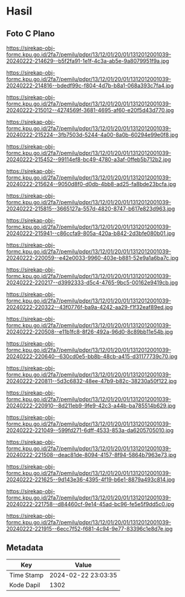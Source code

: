 # Hasil

## Foto C Plano

https://sirekap-obj-formc.kpu.go.id/2fa7/pemilu/pdpr/13/12/01/20/01/1312012001039-20240222-214629--b5f2fa91-1e1f-4c3a-ab5e-9a8079951f9a.jpg

https://sirekap-obj-formc.kpu.go.id/2fa7/pemilu/pdpr/13/12/01/20/01/1312012001039-20240222-214816--bdedf99c-f804-4d7b-b8a1-068a393c7fa4.jpg

https://sirekap-obj-formc.kpu.go.id/2fa7/pemilu/pdpr/13/12/01/20/01/1312012001039-20240222-215012--4274569f-3681-4695-af60-e20f5d43d770.jpg

https://sirekap-obj-formc.kpu.go.id/2fa7/pemilu/pdpr/13/12/01/20/01/1312012001039-20240222-215224--3fb7503d-5244-4a00-8a0b-60294e99e0f8.jpg

https://sirekap-obj-formc.kpu.go.id/2fa7/pemilu/pdpr/13/12/01/20/01/1312012001039-20240222-215452--99114ef8-bc49-4780-a3af-0ffeb5b712b2.jpg

https://sirekap-obj-formc.kpu.go.id/2fa7/pemilu/pdpr/13/12/01/20/01/1312012001039-20240222-215624--9050d8f0-d0db-4bb8-ad25-fa8bde23bcfa.jpg

https://sirekap-obj-formc.kpu.go.id/2fa7/pemilu/pdpr/13/12/01/20/01/1312012001039-20240222-215815--3665127a-557d-4820-8747-b617e823d963.jpg

https://sirekap-obj-formc.kpu.go.id/2fa7/pemilu/pdpr/13/12/01/20/01/1312012001039-20240222-215941--c86ccfa9-805a-420a-b842-2d3bfe080b01.jpg

https://sirekap-obj-formc.kpu.go.id/2fa7/pemilu/pdpr/13/12/01/20/01/1312012001039-20240222-220059--e42e0033-9960-403e-b881-52e9a1a6ba7c.jpg

https://sirekap-obj-formc.kpu.go.id/2fa7/pemilu/pdpr/13/12/01/20/01/1312012001039-20240222-220217--d3992333-d5c4-4765-9bc5-00162e9419cb.jpg

https://sirekap-obj-formc.kpu.go.id/2fa7/pemilu/pdpr/13/12/01/20/01/1312012001039-20240222-220322--43f0776f-ba9a-4242-aa29-f1f32eaf89ed.jpg

https://sirekap-obj-formc.kpu.go.id/2fa7/pemilu/pdpr/13/12/01/20/01/1312012001039-20240222-220508--e11b1fc8-8f26-492a-96d0-8c89bb11e54b.jpg

https://sirekap-obj-formc.kpu.go.id/2fa7/pemilu/pdpr/13/12/01/20/01/1312012001039-20240222-220640--630cd0e5-bb8b-48cb-a415-d31177739c70.jpg

https://sirekap-obj-formc.kpu.go.id/2fa7/pemilu/pdpr/13/12/01/20/01/1312012001039-20240222-220811--5d3c6832-48ee-47b9-b82c-38230a50f122.jpg

https://sirekap-obj-formc.kpu.go.id/2fa7/pemilu/pdpr/13/12/01/20/01/1312012001039-20240222-220910--8d211eb9-9fe9-42c3-a44b-ba785514b629.jpg

https://sirekap-obj-formc.kpu.go.id/2fa7/pemilu/pdpr/13/12/01/20/01/1312012001039-20240222-221049--599fd271-6dff-4533-853a-da6205705010.jpg

https://sirekap-obj-formc.kpu.go.id/2fa7/pemilu/pdpr/13/12/01/20/01/1312012001039-20240222-221508--deac81de-8094-4157-8f94-5864b7963e73.jpg

https://sirekap-obj-formc.kpu.go.id/2fa7/pemilu/pdpr/13/12/01/20/01/1312012001039-20240222-221625--9d143e36-4395-4f19-b6e1-8879a493c814.jpg

https://sirekap-obj-formc.kpu.go.id/2fa7/pemilu/pdpr/13/12/01/20/01/1312012001039-20240222-221758--d84460cf-9e14-45ad-bc96-fe5e5f9dd5c0.jpg

https://sirekap-obj-formc.kpu.go.id/2fa7/pemilu/pdpr/13/12/01/20/01/1312012001039-20240222-221915--6ecc7f52-f681-4c94-9e77-83396c1e8d7e.jpg


## Metadata

| Key        | Value               |
| ---------- | ------------------- |
| Time Stamp | 2024-02-22 23:03:35 |
| Kode Dapil | 1302                |



